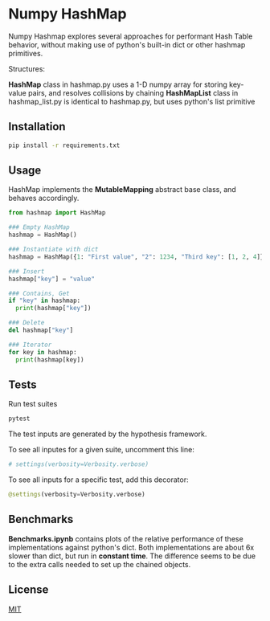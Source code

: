 # Numpy HashMap

Numpy Hashmap explores several approaches for performant Hash Table behavior, without making use of python's built-in dict or other hashmap primitives. 

Structures:

**HashMap** class in hashmap.py uses a 1-D numpy array for storing key-value pairs, and resolves collisions by chaining
**HashMapList** class in hashmap_list.py is identical to hashmap.py, but uses python's list primitive 

## Installation

```bash
pip install -r requirements.txt
```

## Usage

HashMap implements the **MutableMapping** abstract base class, and behaves accordingly.

```python
from hashmap import HashMap

### Empty HashMap
hashmap = HashMap()

### Instantiate with dict 
hashmap = HashMap({1: "First value", "2": 1234, "Third key": [1, 2, 4]})

### Insert
hashmap["key"] = "value"

### Contains, Get
if "key" in hashmap:
  print(hashmap["key"])

### Delete
del hashmap["key"]

### Iterator
for key in hashmap:
  print(hashmap[key])
```

## Tests

Run test suites

```bash
pytest
```

The test inputs are generated by the hypothesis framework.  

To see all inputes for a given suite, uncomment this line:

```python
# settings(verbosity=Verbosity.verbose)
```

To see all inputs for a specific test, add this decorator:
```python
@settings(verbosity=Verbosity.verbose)
```

## Benchmarks

**Benchmarks.ipynb** contains plots of the relative performance of these implementations against python's dict.  Both implementations are about 6x slower than dict, but run in **constant time**.  The difference seems to be due to the extra calls needed to set up the chained objects. 

## License
[MIT](https://choosealicense.com/licenses/mit/)
